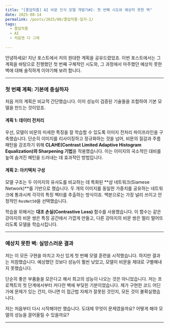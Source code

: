 ```yaml
---
title: "[졸업작품] AI 비문 인식 모델 개발기#2: 첫 번째 시도와 예상치 못한 벽"
date: 2025-08-14
permalink: /posts/2025/08/졸업작품-일지-2/
tags:
  - 졸업작품
  - AI
  - 처음엔 다 그래
 
---
```


안녕하세요\! 지난 포스트에서 저의 원대한 계획을 공유드렸었죠. 이번 포스트에서는 그 계획을 바탕으로 진행했던 첫 번째 구체적인 시도와, 그 과정에서 마주했던 예상치 못한 벽에 대해 솔직하게 이야기해 보려 합니다.

-----

### 첫 번째 계획: 기본에 충실하자

처음 저의 계획은 비교적 간단했습니다. 이미 성능이 검증된 기술들을 조합하여 기본 모델을 만드는 것이었죠.

#### **계획 1: 데이터 전처리**

우선, 모델이 비문의 미세한 특징을 잘 학습할 수 있도록 이미지 전처리 파이프라인을 구축했습니다. 단순히 이미지를 리사이징하고 정규화하는 것을 넘어, 비문의 질감과 주름 패턴을 강조하기 위해 **CLAHE(Contrast Limited Adaptive Histogram Equalization)와 Sharpening 기법**을 적용했습니다. 이는 이미지의 국소적인 대비를 높여 숨겨진 패턴을 드러내는 데 효과적인 방법입니다.

#### **계획 2: 아키텍처 구성**

모델 구조는 두 이미지의 유사도를 비교하는 데 특화된 \*\*샴 네트워크(Siamese Network)\*\*를 기반으로 했습니다. 두 개의 이미지를 동일한 가중치를 공유하는 네트워크에 통과시켜 각각의 특징 벡터를 추출하는 방식이죠. 백본으로는 가장 널리 쓰이고 안정적인 `ResNet50`을 선택했습니다.

학습을 위해서는 **대조 손실(Contrastive Loss)** 함수를 사용했습니다. 이 함수는 같은 강아지의 비문 쌍은 특징 공간에서 가깝게 만들고, 다른 강아지의 비문 쌍은 멀리 떨어뜨리도록 모델을 학습시킵니다.

-----

### 예상치 못한 벽: 실망스러운 결과

저는 이 모든 구현을 마치고 자신 있게 첫 번째 모델 훈련을 시작했습니다. 하지만 결과는 처참했습니다. 예상했던 것보다 성능이 훨씬 낮았고, 모델이 비문을 제대로 구별해내지 못했습니다.

단순히 좋은 부품들을 모은다고 해서 최고의 성능이 나오는 것은 아니었습니다. 저는 프로젝트의 첫 단계에서부터 커다란 벽에 부딪힌 기분이었습니다. 제가 구현한 코드 어딘가에 문제가 있는 건지, 아니면 이 접근법 자체가 잘못된 것인지, 모든 것이 불확실했습니다.

저는 처음부터 다시 시작해야만 했습니다. 도대체 무엇이 문제였을까요? 어떻게 해야 모델의 성능을 끌어올릴 수 있을까요?

-----